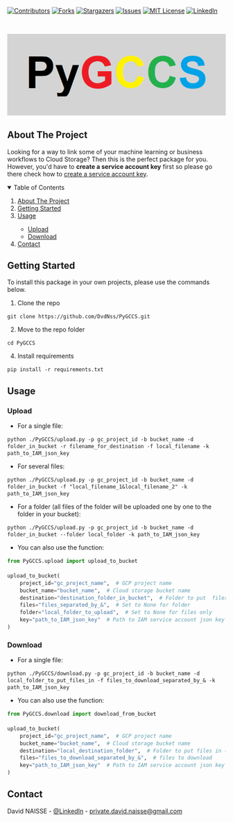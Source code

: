 [![Contributors][contributors-shield]][contributors-url]
[![Forks][forks-shield]][forks-url]
[![Stargazers][stars-shield]][stars-url]
[![Issues][issues-shield]][issues-url]
[![MIT License][license-shield]][license-url]
[![LinkedIn][linkedin-shield]][linkedin-url]

<!-- PROJECT LOGO -->
<br />
<p align="center">
<p align="center">
  <img src="resource/logo.png" />
</p>

<!-- ABOUT THE PROJECT -->

## About The Project

Looking for a way to link some of your machine learning or business workflows to Cloud Storage? Then this is the perfect
package for you. However, you'd have to **create a service account key** first so please go
there check how to [create a service account key](https://cloud.google.com/iam/docs/creating-managing-service-account-keys?hl=en#console).

<!-- TABLE OF CONTENTS -->
<details open="open">
  <summary>Table of Contents</summary>
  <ol>
    <li>
      <a href="#about-the-project">About The Project</a>
    </li>
    <li>
      <a href="#getting-started">Getting Started</a>
    </li>
    <li><a href="#usage">Usage</a></li>
    <ul>
        <li><a href="#upload">Upload</a></li>
        <li><a href="#download">Download</a></li>
    </ul>
    <li><a href="#contact">Contact</a></li>
  </ol>
</details>

<!-- GETTING STARTED -->

## Getting Started

To install this package in your own projects, please use the commands below.

1. Clone the repo

```shell
git clone https://github.com/DvdNss/PyGCCS.git
```

2. Move to the repo folder

```shell
cd PyGCCS
```

4. Install requirements

```shell
pip install -r requirements.txt
```

<!-- USAGE EXAMPLES -->

## Usage

### Upload

* For a single file:

```shell
python ./PyGCCS/upload.py -p gc_project_id -b bucket_name -d folder_in_bucket -r filename_for_destination -f local_filename -k path_to_IAM_json_key
```

* For several files:

```shell
python ./PyGCCS/upload.py -p gc_project_id -b bucket_name -d folder_in_bucket -f "local_filename_1&local_filename_2" -k path_to_IAM_json_key
```

* For a folder (all files of the folder will be uploaded one by one to the folder in your bucket):

```shell
python ./PyGCCS/upload.py -p gc_project_id -b bucket_name -d folder_in_bucket --folder local_folder -k path_to_IAM_json_key 
```

* You can also use the function:

```python
from PyGCCS.upload import upload_to_bucket

upload_to_bucket(
    project_id="gc_project_name",  # GCP project name
    bucket_name="bucket_name",  # Cloud storage bucket name 
    destination="destination_folder_in_bucket",  # Folder to put  files in in bucket
    files="files_separated_by_&",  # Set to None for folder
    folder="local_folder_to_upload",  # Set to None for files only 
    key="path_to_IAM_json_key"  # Path to IAM service account json key
)
```

### Download

* For a single file:

```shell
python ./PyGCCS/download.py -p gc_project_id -b bucket_name -d local_folder_to_put_files_in -f files_to_download_separated_by_& -k path_to_IAM_json_key
```

* You can also use the function:

```python
from PyGCCS.download import download_from_bucket

upload_to_bucket(
    project_id="gc_project_name",  # GCP project name
    bucket_name="bucket_name",  # Cloud storage bucket name 
    destination="local_destination_folder",  # Folder to put files in (local)à
    files="files_to_download_separated_by_&",  # files to download
    key="path_to_IAM_json_key"  # Path to IAM service account json key
)
```

<!-- CONTACT -->

## Contact

David NAISSE - [@LinkedIn](https://www.linkedin.com/in/davidnaisse/) - private.david.naisse@gmail.com

<!-- MARKDOWN LINKS & IMAGES -->
<!-- https://www.markdownguide.org/basic-syntax/#reference-style-links -->

[contributors-shield]: https://img.shields.io/github/contributors/DvdNss/PyGCCS.svg?style=for-the-badge

[contributors-url]: https://github.com/DvdNss/PyGCCS/graphs/contributors

[forks-shield]: https://img.shields.io/github/forks/DvdNss/PyGCCS.svg?style=for-the-badge

[forks-url]: https://github.com/DvdNss/PyGCCS/network/members

[stars-shield]: https://img.shields.io/github/stars/DvdNss/PyGCCS.svg?style=for-the-badge

[stars-url]: https://github.com/DvdNss/PyGCCS/stargazers

[issues-shield]: https://img.shields.io/github/issues/DvdNss/PyGCCS.svg?style=for-the-badge

[issues-url]: https://github.com/DvdNss/PyGCCS/issues

[license-shield]: https://img.shields.io/github/license/DvdNss/PyGCCS.svg?style=for-the-badge

[license-url]: https://github.com/DvdNss/PyGCCS/blob/master/LICENSE.txt

[linkedin-shield]: https://img.shields.io/badge/-LinkedIn-black.svg?style=for-the-badge&logo=linkedin&colorB=555

[linkedin-url]: https://www.linkedin.com/in/dvdxnss/